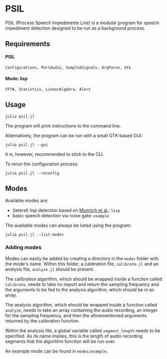 # PSIL

PSIL (Process Speech Impediments Live) is a modular program for speech impediment detection designed to be run as a background process.

## Requirements

#### PSIL

```
Configurations, PortAudio, SampledSignals, ArgParse, Gtk
```

#### Mode: lisp

```
FFTW, Statistics, LinearAlgebra, Alert
```

## Usage

```
julia psil.jl
```

The program will print instructions to the command line.

Alternatively, the program can be run with a small GTK-based GUI:

```
julia psil.jl --gui
```

It is, however, recommended to stick to the CLI.

To rerun the configuration process:

```
julia psil.jl --reconfig
```

## Modes

Available modes are:

* (lateral) lisp detection based on [Munnich et al.](https://github.com/munnich/lateral-lisp): `lisp`
* basic speech detection via noise gate: `example`

The available modes can always be listed using the program:

```
julia psil.jl --list-modes
```

### Adding modes

Modes can easily be added by creating a directory in the `modes` folder with the mode's name.
Within this folder, a calibration file, `calibrate.jl` and an analysis file, `analyze.jl` should be present.

The calibration algorithm, which should be wrapped inside a function called `calibrate`, needs to take no import and return the sampling frequency and the arguments to be fed to the analysis algorithm, which should be in an array.

The analysis algorithm, which should be wrapped inside a function called `analyze`, needs to take an array containing the audio recording, an integer for the sampling frequency, and then the aforementioned arguments returned by the calibration function.

Within the analysis file, a global variable called `segment_length` needs to be specified. As its name implies, this is the length of audio recording segments that the algorithm function will be run over.

An example mode can be found in `modes/example`.
